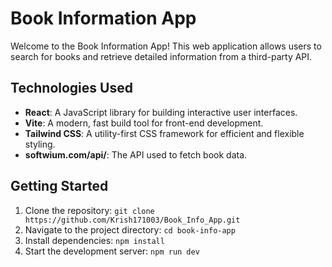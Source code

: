 # Book Information App
Welcome to the Book Information App! This web application allows users to search for books and retrieve detailed information from a third-party API.

## Technologies Used
- **React**: A JavaScript library for building interactive user interfaces.
- **Vite**: A modern, fast build tool for front-end development.
- **Tailwind CSS**: A utility-first CSS framework for efficient and flexible styling.
- **softwium.com/api/**: The API used to fetch book data.

## Getting Started
1. Clone the repository: `git clone https://github.com/Krish171003/Book_Info_App.git`
2. Navigate to the project directory: `cd book-info-app`
3. Install dependencies: `npm install`
4. Start the development server: `npm run dev`
